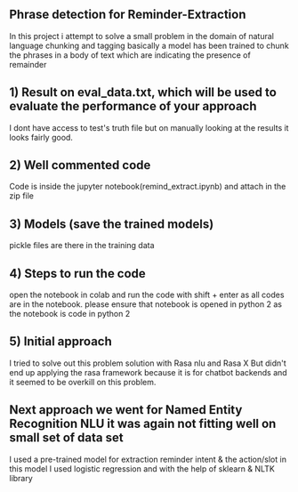 ##  Phrase detection for Reminder-Extraction

 In this project i attempt to solve a small problem in the domain of natural language chunking and tagging basically a model has been trained to chunk the phrases in a body of text which are indicating the presence of remainder 

## 1) Result on eval_data.txt, which will be used to evaluate the performance of your approach 
I dont have access to test's truth file but on manually looking at the results it looks fairly good.

## 2)  Well commented code
Code is inside the jupyter notebook(remind_extract.ipynb) and attach in the zip file

## 3) Models (save the trained models)
pickle files are there in the training data 


## 4) Steps to run the code
open the notebook in colab and run the code with shift + enter as all codes are in the notebook. 
please ensure that notebook is opened in python 2  as the notebook is code in python 2 


## 5) Initial approach

I tried to solve out this problem solution with Rasa nlu and Rasa X But didn't end up applying the rasa framework because it is for chatbot backends and it seemed to be overkill  on this problem.


## Next approach we went for Named Entity Recognition NLU it was again not fitting well on small set of data set 

 I used a pre-trained model for extraction reminder intent & the action/slot in this model I used logistic regression and with the help of sklearn & NLTK library 

















